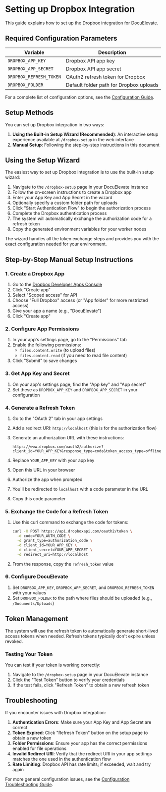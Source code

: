 # Setting up Dropbox Integration

This guide explains how to set up the Dropbox integration for DocuElevate.

## Required Configuration Parameters

| **Variable**            | **Description**                                  | 
|-------------------------|--------------------------------------------------|
| `DROPBOX_APP_KEY`       | Dropbox API app key                              |
| `DROPBOX_APP_SECRET`    | Dropbox API app secret                           |
| `DROPBOX_REFRESH_TOKEN` | OAuth2 refresh token for Dropbox                 |
| `DROPBOX_FOLDER`        | Default folder path for Dropbox uploads          |

For a complete list of configuration options, see the [Configuration Guide](ConfigurationGuide.md).

## Setup Methods

You can set up Dropbox integration in two ways:

1. **Using the Built-in Setup Wizard (Recommended)**: An interactive setup experience available at `/dropbox-setup` in the web interface
2. **Manual Setup**: Following the step-by-step instructions in this document

## Using the Setup Wizard

The easiest way to set up Dropbox integration is to use the built-in setup wizard:

1. Navigate to the `/dropbox-setup` page in your DocuElevate instance
2. Follow the on-screen instructions to create a Dropbox app
3. Enter your App Key and App Secret in the wizard
4. Optionally specify a custom folder path for uploads
5. Click "Start Authentication Flow" to begin the authorization process
6. Complete the Dropbox authentication process
7. The system will automatically exchange the authorization code for a refresh token
8. Copy the generated environment variables for your worker nodes

The wizard handles all the token exchange steps and provides you with the exact configuration needed for your environment.

## Step-by-Step Manual Setup Instructions

### 1. Create a Dropbox App

1. Go to the [Dropbox Developer Apps Console](https://www.dropbox.com/developers/apps)
2. Click "Create app"
3. Select "Scoped access" for API
4. Choose "Full Dropbox" access (or "App folder" for more restricted access)
5. Give your app a name (e.g., "DocuElevate")
6. Click "Create app"

### 2. Configure App Permissions

1. In your app's settings page, go to the "Permissions" tab
2. Enable the following permissions:
   - `files.content.write` (to upload files)
   - `files.content.read` (if you need to read file content)
3. Click "Submit" to save changes

### 3. Get App Key and Secret

1. On your app's settings page, find the "App key" and "App secret"
2. Set these as `DROPBOX_APP_KEY` and `DROPBOX_APP_SECRET` in your configuration

### 4. Generate a Refresh Token

1. Go to the "OAuth 2" tab in your app settings
2. Add a redirect URI: `http://localhost` (this is for the authorization flow)
3. Generate an authorization URL with these instructions:
   
   ```
   https://www.dropbox.com/oauth2/authorize?client_id=YOUR_APP_KEY&response_type=code&token_access_type=offline
   ```
   
4. Replace `YOUR_APP_KEY` with your app key
5. Open this URL in your browser
6. Authorize the app when prompted
7. You'll be redirected to `localhost` with a code parameter in the URL
8. Copy this code parameter

### 5. Exchange the Code for a Refresh Token

1. Use this curl command to exchange the code for tokens:
   
   ```bash
   curl -X POST https://api.dropboxapi.com/oauth2/token \
     -d code=YOUR_AUTH_CODE \
     -d grant_type=authorization_code \
     -d client_id=YOUR_APP_KEY \
     -d client_secret=YOUR_APP_SECRET \
     -d redirect_uri=http://localhost
   ```
   
2. From the response, copy the `refresh_token` value

### 6. Configure DocuElevate

1. Set `DROPBOX_APP_KEY`, `DROPBOX_APP_SECRET`, and `DROPBOX_REFRESH_TOKEN` with your values
2. Set `DROPBOX_FOLDER` to the path where files should be uploaded (e.g., `/Documents/Uploads`)

## Token Management

The system will use the refresh token to automatically generate short-lived access tokens when needed. Refresh tokens typically don't expire unless revoked.

### Testing Your Token

You can test if your token is working correctly:

1. Navigate to the `/dropbox-setup` page in your DocuElevate instance
2. Click the "Test Token" button to verify your credentials
3. If the test fails, click "Refresh Token" to obtain a new refresh token

## Troubleshooting

If you encounter issues with Dropbox integration:

1. **Authentication Errors**: Make sure your App Key and App Secret are correct
2. **Token Expired**: Click "Refresh Token" button on the setup page to obtain a new token
3. **Folder Permissions**: Ensure your app has the correct permissions enabled for file operations
4. **Invalid Redirect URI**: Verify that the redirect URI in your app settings matches the one used in the authentication flow
5. **Rate Limiting**: Dropbox API has rate limits; if exceeded, wait and try again

For more general configuration issues, see the [Configuration Troubleshooting Guide](ConfigurationTroubleshooting.md).

